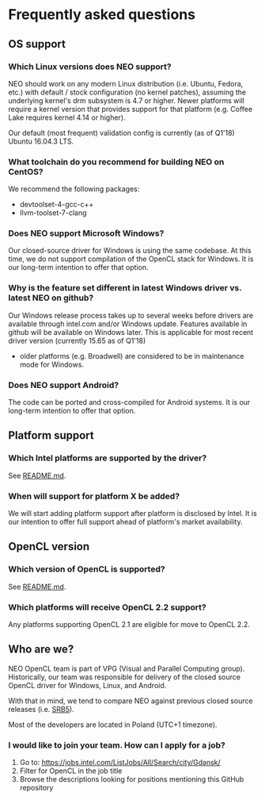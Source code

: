 # Frequently asked questions

## OS support

### Which Linux versions does NEO support?

NEO should work on any modern Linux distribution (i.e. Ubuntu, Fedora, etc.)
with default / stock configuration (no kernel patches), assuming the underlying
kernel's drm subsystem is 4.7 or higher. Newer platforms will require a kernel version
that provides support for that platform (e.g. Coffee Lake requires kernel 4.14 or higher).

Our default (most frequent) validation config is currently (as of Q1'18) Ubuntu 16.04.3 LTS.

### What toolchain do you recommend for building NEO on CentOS?

We recommend the following packages:
* devtoolset-4-gcc-c++
* llvm-toolset-7-clang

### Does NEO support Microsoft Windows?

Our closed-source driver for Windows is using the same codebase. At this time,
we do not support compilation of the OpenCL stack for Windows. It is our long-term
intention to offer that option.

### Why is the feature set different in latest Windows driver vs. latest NEO on github?

Our Windows release process takes up to several weeks before drivers are available through intel.com
and/or Windows update. Features available in github will be available on Windows later.
This is applicable for most recent driver version (currently 15.65 as of Q1'18)
- older platforms (e.g. Broadwell) are considered to be in maintenance mode for Windows.

### Does NEO support Android?

The code can be ported and cross-compiled for Android systems. It is our long-term intention to offer that option.

## Platform support

### Which Intel platforms are supported by the driver?

See [README.md](https://github.com/intel/compute-runtime/blob/master/README.md).

### When will support for platform X be added?

We will start adding platform support after platform is disclosed by Intel.
It is our intention to offer full support ahead of platform's market availability.

## OpenCL version

### Which version of OpenCL is supported?

See [README.md](https://github.com/intel/compute-runtime/blob/master/README.md).

### Which platforms will receive OpenCL 2.2 support?

Any platforms supporting OpenCL 2.1 are eligible for move to OpenCL 2.2.

## Who are we?

NEO OpenCL team is part of VPG (Visual and Parallel Computing group). Historically, our team
was responsible for delivery of the closed source OpenCL driver for Windows, Linux, and Android.

With that in mind, we tend to compare NEO against previous closed source releases
(i.e. [SRB5](https://software.intel.com/en-us/articles/opencl-drivers#latest_linux_driver)).

Most of the developers are located in Poland (UTC+1 timezone).

### I would like to join your team. How can I apply for a job?

1. Go to: https://jobs.intel.com/ListJobs/All/Search/city/Gdansk/
1. Filter for OpenCL in the job title
1. Browse the descriptions looking for positions mentioning this GitHub repository